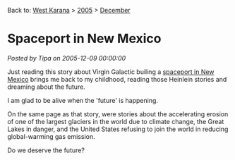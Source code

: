 Back to: [West Karana](/posts/westkarana.md) > [2005](/posts/2005/westkarana.md) > [December](./westkarana.md)
# Spaceport in New Mexico

*Posted by Tipa on 2005-12-09 00:00:00*

Just reading this story about Virgin Galactic builing a [spaceport in New Mexico](http://www.cnn.com/2005/TECH/space/12/08/virgin.space.reut/index.html) brings me back to my childhood, reading those Heinlein stories and dreaming about the future.

I am glad to be alive when the 'future' is happening.

On the same page as that story, were stories about the accelerating erosion of one of the largest glaciers in the world due to climate change, the Great Lakes in danger, and the United States refusing to join the world in reducing global-warming gas emission.

Do we deserve the future?
